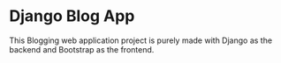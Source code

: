 
# Django Blog App

This Blogging web application project is purely made with Django as the backend and Bootstrap as the frontend.

